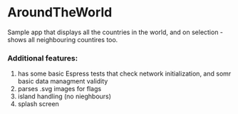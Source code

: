# AroundTheWorld

Sample app that displays all the countries in the world, and on selection - shows all neighbouring countires too.

### Additional features:
1) has some basic Espress tests that check network initialization, and somr basic data managment validity
2) parses .svg images for flags
3) island handling (no nieghbours)
4) splash screen

